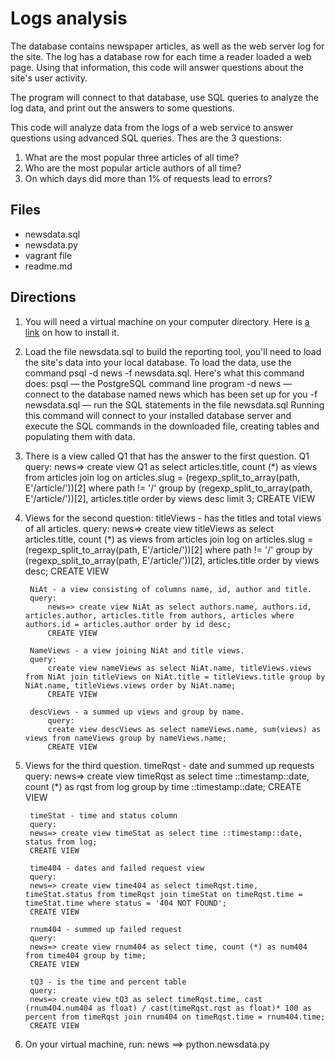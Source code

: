 # Logs analysis

The database contains newspaper articles, as well as the web server log for the site. The log has a database row for each time a reader loaded a web page. Using that information, this code will answer questions about the site's user activity.

The program will connect to that database, use SQL queries to analyze the log data, and print out the answers to some questions.

This code will analyze data from the logs of a web service to answer questions using advanced SQL queries.
Thes are the 3 questions:

1. What are the most popular three articles of all time?
2. Who are the most popular article authors of all time?
3. On which days did more than 1% of requests lead to errors?

## Files

* newsdata.sql
* newsdata.py
* vagrant file
* readme.md


## Directions

1. You will need a virtual machine on your computer directory. Here is [a link](https://classroom.udacity.com/nanodegrees/nd004/parts/8d3e23e1-9ab6-47eb-b4f3-d5dc7ef27bf0/modules/bc51d967-cb21-46f4-90ea-caf73439dc59/lessons/5475ecd6-cfdb-4418-85a2-f2583074c08d/concepts/14c72fe3-e3fe-4959-9c4b-467cf5b7c3a0) on how to install it. 

2. Load the file newsdata.sql to build the reporting tool, you'll need to load the site's data into your local database. 
To load the data, use the command psql -d news -f newsdata.sql.
Here's what this command does:
psql — the PostgreSQL command line program
-d news — connect to the database named news which has been set up for you
-f newsdata.sql — run the SQL statements in the file newsdata.sql
Running this command will connect to your installed database server and execute the SQL commands in the downloaded file, creating tables and populating them with data.

3. There is a view called Q1 that has the answer to the first question.
		Q1 query:
			news=> create view Q1 as select articles.title, count (*) as views from articles join log on articles.slug = (regexp_split_to_array(path, E'/article/'))[2] where path != '/' group by (regexp_split_to_array(path, E'/article/'))[2], articles.title order by views desc limit 3;
		CREATE VIEW

4. Views for the second question:
		titleViews - has the titles and total views of all articles.
		query:
			news=> create view titleViews as select articles.title, count (*) as views from articles join log on articles.slug = (regexp_split_to_array(path, E'/article/'))[2] where path != '/' group by (regexp_split_to_array(path, E'/article/'))[2], articles.title order by views desc;
			CREATE VIEW

		NiAt - a view consisting of columns name, id, author and title.
		query: 
			news=> create view NiAt as select authors.name, authors.id, articles.author, articles.title from authors, articles where authors.id = articles.author order by id desc;
			CREATE VIEW

		NameViews - a view joining NiAt and title views.
		query:
			create view nameViews as select NiAt.name, titleViews.views from NiAt join titleViews on NiAt.title = titleViews.title group by NiAt.name, titleViews.views order by NiAt.name;
			CREATE VIEW

		descViews - a summed up views and group by name.
			query:
			create view descViews as select nameViews.name, sum(views) as views from nameViews group by nameViews.name;
			CREATE VIEW
			
5. Views for the third question.
		timeRqst - date and summed up requests
		query:
		news=> create view timeRqst as select time ::timestamp::date, count (*) as rqst from log group by time ::timestamp::date;
		CREATE VIEW

		timeStat - time and status column
		query:
		news=> create view timeStat as select time ::timestamp::date, status from log;
		CREATE VIEW

		time404 - dates and failed request view
		query:
		news=> create view time404 as select timeRqst.time, timeStat.status from timeRqst join timeStat on timeRqst.time = timeStat.time where status = '404 NOT FOUND';
		CREATE VIEW

		rnum404 - summed up failed request
		query:
		news=> create view rnum404 as select time, count (*) as num404 from time404 group by time;
		CREATE VIEW

		tQ3 - is the time and percent table
		query:
		news=> create view tQ3 as select timeRqst.time, cast (rnum404.num404 as float) / cast(timeRqst.rqst as float)* 100 as percent from timeRqst join rnum404 on timeRqst.time = rnum404.time;
		CREATE VIEW

6. On your virtual machine, run:
		news ==> python.newsdata.py

